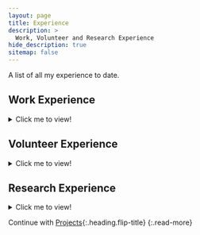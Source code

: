 ```yaml
---
layout: page
title: Experience
description: >
  Work, Volunteer and Research Experience
hide_description: true
sitemap: false
---
```


A list of all my experience to date.

<!-- 1. this list will be replaced by the table of contents
{:toc} -->

## Work Experience

<details><summary markdown='span'> 
Click me to view!
</summary>
{% include experience_all.md %}

</details> 

## Volunteer Experience

<details><summary markdown='span'> 
Click me to view!
</summary>
{% include volunteer.md %}

</details> 

## Research Experience

<details><summary markdown='span'> 
Click me to view!
</summary>
{% include research.md %}

</details> 

Continue with [Projects](projects.md){:.heading.flip-title}
{:.read-more}